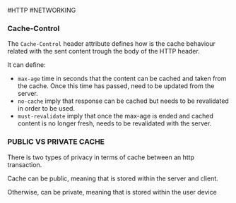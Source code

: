#HTTP #NETWORKING 


### Cache-Control

The `Cache-Control` header attribute defines how is the cache behaviour related with the sent content trough the body of the HTTP header. 

It can define: 

* `max-age` time in seconds that the content can be cached and taken from the cache. Once this time has passed, need to be updated from the server. 
* `no-cache` imply that response can be cached but needs to be revalidated in order to be used. 
* `must-revalidate` imply that once the max-age is ended and cached content is no longer fresh, needs to be revalidated with the server. 



### PUBLIC VS PRIVATE CACHE

There is two types of privacy in terms of cache between an http transaction. 

Cache can be public, meaning that is stored within the server and client. 

Otherwise, can be private, meaning that is stored within the user device
